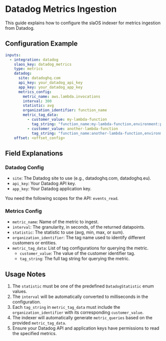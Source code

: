# Datadog Metrics Ingestion

This guide explains how to configure the slaOS indexer for metrics ingestion from Datadog.

## Configuration Example

```yaml
inputs:
  - integration: datadog
    slaos_key: datadog_metrics
    type: metrics
    datadog:
      site: datadoghq.com
      api_key: your_datadog_api_key
      app_key: your_datadog_app_key
      metrics_config:
        metric_name: aws.lambda.invocations
        interval: 300
        statistic: avg
        organization_identifier: function_name
        metric_tag_data:
          - customer_value: my-lambda-function
            tag_string: "function_name:my-lambda-function,environment:prod"
          - customer_value: another-lambda-function
            tag_string: "function_name:another-lambda-function,environment:staging"
    offset: <offset_config>
```

## Field Explanations

### Datadog Config

- `site`: The Datadog site to use (e.g., datadoghq.com, datadoghq.eu).
- `api_key`: Your Datadog API key.
- `app_key`: Your Datadog application key.

You need the following scopes for the API: `events_read`.

### Metrics Config

- `metric_name`: Name of the metric to ingest.
- `interval`: The granularity, in seconds, of the returned datapoints.
- `statistic`: The statistic to use (avg, min, max, or sum).
- `organization_identifier`: The tag name used to identify different customers or entities.
- `metric_tag_data`: List of tag configurations for querying the metric.
  - `customer_value`: The value of the customer identifier tag.
  - `tag_string`: The full tag string for querying the metric.

## Usage Notes

1. The `statistic` must be one of the predefined `DatadogStatistic` enum values.
2. The `interval` will be automatically converted to milliseconds in the configuration.
3. Each `tag_string` in `metric_tag_data` must include the `organization_identifier` with its corresponding `customer_value`.
4. The indexer will automatically generate `metric_queries` based on the provided `metric_tag_data`.
5. Ensure your Datadog API and application keys have permissions to read the specified metrics.
